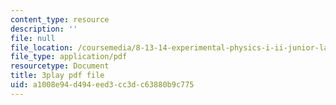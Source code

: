 ```yaml
---
content_type: resource
description: ''
file: null
file_location: /coursemedia/8-13-14-experimental-physics-i-ii-junior-lab-fall-2016-spring-2017/a1008e94d494eed3cc3dc63880b9c775_lSUET2RmOh4.pdf
file_type: application/pdf
resourcetype: Document
title: 3play pdf file
uid: a1008e94-d494-eed3-cc3d-c63880b9c775
---
```

